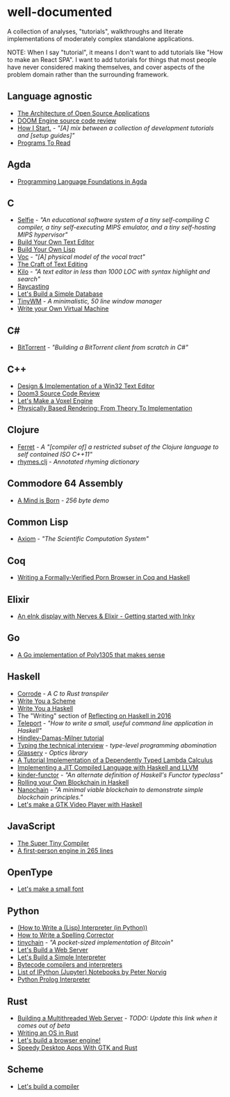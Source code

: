 # well-documented
A collection of analyses, "tutorials", walkthroughs and literate implementations of moderately complex standalone applications. 

NOTE: When I say "tutorial", it means I don't want to add tutorials like "How to make an React SPA". I want to add tutorials for things that most people have never considered making themselves, and cover aspects of the problem domain rather than the surrounding framework. 

## Language agnostic

- [The Architecture of Open Source Applications](http://aosabook.org/en/index.html)
- [DOOM Engine source code review](http://fabiensanglard.net/doomIphone/doomClassicRenderer.php)
- [How I Start.](http://howistart.org/) - *"[A] mix between a collection of development tutorials and [setup guides]"*
- [Programs To Read](http://wiki.c2.com/?ProgramsToRead)

## Agda

- [Programming Language Foundations in Agda](https://plfa.github.io/)

## C

- [Selfie](https://github.com/cksystemsteaching/selfie) - *"An educational software system of a tiny self-compiling C compiler, a tiny self-executing MIPS emulator, and a tiny self-hosting MIPS hypervisor"*
- [Build Your Own Text Editor](http://viewsourcecode.org/snaptoken/kilo/)
- [Build Your Own Lisp](http://www.buildyourownlisp.com/contents)
- [Voc](http://pbat.ch/proj/voc/) - *"[A] physical model of the vocal tract"*
- [The Craft of Text Editing](http://www.finseth.com/craft/)
- [Kilo](https://github.com/antirez/kilo) - *"A text editor in less than 1000 LOC with syntax highlight and search"*
- [Raycasting](http://lodev.org/cgtutor/raycasting.html)
- [Let's Build a Simple Database](https://cstack.github.io/db_tutorial/)
- [TinyWM](http://incise.org/tinywm.html) - *A minimalistic, 50 line window manager* 
- [Write your Own Virtual Machine](https://justinmeiners.github.io/lc3-vm/)


## C#

- [BitTorrent](http://seanjoflynn.com/research/bittorrent.html) - *"Building a BitTorrent client from scratch in C#"*


## C++

- [Design & Implementation of a Win32 Text Editor](http://www.catch22.net/tuts/unicode-text-processing)
- [Doom3 Source Code Review](http://fabiensanglard.net/doom3/)
- [Let's Make a Voxel Engine](https://sites.google.com/site/letsmakeavoxelengine/)
- [Physically Based Rendering: From Theory To Implementation](http://www.pbr-book.org/)


## Clojure

- [Ferret](https://github.com/nakkaya/ferret/blob/0.2.8/ferret.org) - *A "[compiler of] a restricted subset of the Clojure language to self contained ISO C++11"*
- [rhymes.clj](https://gist.github.com/ftrain/8655399) - *Annotated rhyming dictionary*


## Commodore 64 Assembly

- [A Mind is Born](https://linusakesson.net/scene/a-mind-is-born/) - *256 byte demo*


## Common Lisp

- [Axiom](http://www.axiom-developer.org/axiom-website/books.html) - *"The Scientific Computation System"*


## Coq

- [Writing a Formally-Verified Porn Browser in Coq and Haskell](http://www.michaelburge.us/2017/08/25/writing-a-formally-verified-porn-browser-in-coq.html)

## Elixir

- [An eInk display with Nerves & Elixir - Getting started with Inky](http://underjord.io/an-eink-display-with-nerves-elixir.html)

## Go

- [A Go implementation of Poly1305 that makes sense](https://blog.filippo.io/a-literate-go-implementation-of-poly1305/)

## Haskell

- [Corrode](https://github.com/jameysharp/corrode/blob/master/src/Language/Rust/Corrode/C.md) - *A C to Rust transpiler*
- [Write You a Scheme](https://wespiser.com/writings/wyas/home.html)
- [Write You a Haskell](http://dev.stephendiehl.com/fun/)
- The "Writing" section of [Reflecting on Haskell in 2016](http://www.stephendiehl.com/posts/haskell_2017.html)
- [Teleport](http://bollu.github.io/teleport/) - *"How to write a small, useful command line application in Haskell"*
- [Hindley-Damas-Milner tutorial](https://github.com/quchen/articles/tree/master/hindley-milner)
- [Typing the technical interview](https://aphyr.com/posts/342-typing-the-technical-interview) - *type-level programming abomination*
- [Glassery](http://oleg.fi/gists/posts/2017-04-18-glassery.html) - *Optics library*
- [A Tutorial Implementation of a Dependently Typed Lambda Calculus](https://www.andres-loeh.de/LambdaPi/)
- [Implementing a JIT Compiled Language with Haskell and LLVM](http://www.stephendiehl.com/llvm/)
- [kinder-functor](https://github.com/rampion/kinder-functor) - *"An alternate definition of Haskell's Functor typeclass"*
- [Rolling your Own Blockchain in Haskell](http://www.michaelburge.us/2017/08/17/rolling-your-own-blockchain.html)
- [Nanochain](https://github.com/adjoint-io/nanochain) - *"A minimal viable blockchain to demonstrate simple blockchain principles."*
- [Let's make a GTK Video Player with Haskell](https://lettier.github.io/posts/2017-08-30-haskell-gtk-video-player.html)


## JavaScript

- [The Super Tiny Compiler](https://github.com/thejameskyle/the-super-tiny-compiler)
- [A first-person engine in 265 lines](http://www.playfuljs.com/a-first-person-engine-in-265-lines/)


## OpenType

- [Let's make a small font](http://processingjs.nihongoresources.com/the_smallest_font/)


## Python

- [(How to Write a (Lisp) Interpreter (in Python))](http://norvig.com/lispy.html)
- [How to Write a Spelling Corrector](http://norvig.com/spell-correct.html)
- [tinychain](https://github.com/jamesob/tinychain) - *"A pocket-sized implementation of Bitcoin"*
- [Let's Build a Web Server](https://ruslanspivak.com/lsbaws-part1/)
- [Let's Build a Simple Interpreter](https://ruslanspivak.com/lsbasi-part1/)
- [Bytecode compilers and interpreters](https://bernsteinbear.com/blog/bytecode-interpreters/)
- [List of IPython (Jupyter) Notebooks by Peter Norvig](http://norvig.com/ipython/README.html)
- [Python Prolog Interpreter](https://github.com/photonlines/Python-Prolog-Interpreter)

## Rust

- [Building a Multithreaded Web Server](https://doc.rust-lang.org/beta/book/second-edition/ch20-00-final-project-a-web-server.html) - *TODO: Update this link when it comes out of beta*
- [Writing an OS in Rust](http://os.phil-opp.com/)
- [Let's build a browser engine!](https://limpet.net/mbrubeck/2014/08/08/toy-layout-engine-1.html)
- [Speedy Desktop Apps With GTK and Rust](https://nora.codes/tutorial/speedy-desktop-apps-with-gtk-and-rust/)

## Scheme

- [Let's build a compiler](https://generalproblem.net/lets_build_a_compiler/01-starting-out/)
